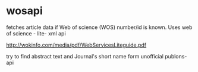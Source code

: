 # wosapi
fetches article data if Web of science (WOS) number/id is known. Uses web of science - lite- xml api

http://wokinfo.com/media/pdf/WebServicesLiteguide.pdf 

try to find abstract text and Journal's short name form unofficial publons-api


